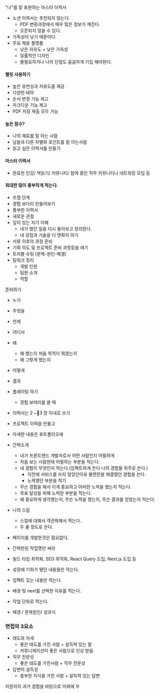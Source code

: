 "나"를 잘 표현하는 마스터 이력서
- 노션 이력서는 추천되지 않는다.
	- PDF 변환과정에서 매우 많은 정보가 깨진다.
	- 오픈되지 않을 수 있다.
- 가독성이 낮기 때문이다.
- 주요 채용 플랫폼
	- 낮은 자유도 + 낮은 가독성
	- 일률적인 디자인
	- 불필요하거나 나의 단점도 꼼꼼하게 기입 해야한다.

#### 랠릿 사용하기
- 높은 유연성과 자유도를 제공
- 다양한 테마
- 순서 변경 기능 제고
- 마크다운 기능 제고
- PDF 저장 제출 모두 가능

#### 높은 점수?
- 나의 재료를 잘 아는 사람
- 남들과 다른 차별화 포인트를 잘 아는사람
- 읽고 싶은 이력서를 만들기

#### 마스터 이력서
- 완료한 인강/ 책읽기/ 커뮤니티/ 참여 중인 직무 커뮤니티나 네트워킹 모임 등

#### 최대한 많이 풍부하게 적는다.
- 프랩 단계
- 경험 보다리 만들어보기
- 풍부한 이력서
- 새로운 관점
- 깊이 있는 자기 이해
	- 내가 했던 일을 다시 돌아보고 정리한다.
	- 내 강점과 기술을 더 명확히 하기
- 서류 이후의 과정 준비
- 기획 의도 및 프로젝트 준비 과정등을 애기
- 트러블 슈팅 (문제-원인-해결)
- 팀워크 정리
	- 개발 인원
	- 팀원 소개
	- 역할

준비하기
- 누가 
- 무엇을
- 언제
- 어디서
- 왜
	- 왜 했는지 처음 목적이 뭐였는지
	- 왜 그렇게 했는지
- 어떻게
- 결과
- 플레이팅 하기
	- 경험 보따리를 쓸 때
- 이력서는 2 ~3 장 이내로 쓰기
- 프로젝트 이력을 만들고
- 자세한 내용은 포트폴리오에

- 간략소개
	- 내가 프론트엔드 개발자로서 어떤 사람인지 어필하게
	- 처음 보는 사람한테 어필하는 부분을 적는다.
	- 내 경험이 무엇인지 적는다.(임팩트하게 쓴다 나의 경험들 위주로 쓴다.)
		- 이전에 서비스를 쓰지 않았던이유 불편한을 해결했던 경험을 쓴다.
		- 노력했던 부분을 적기
	- 무슨 경험을 해서 이게 중요하고 어떠한 노력을 했는지 적는다.
	- 목표 달성을 위해 노력한 부분을 적는다.
	- 왜 중요하게 생각했는지, 무슨 노력을 했는지, 무슨 결과를 얻었는지 적는다.
- 나의 스킬
	- 스킬에 대해서 객관화해서 적는다.
	- 두 줄 정도로 쓴다.
- 페이지를 개발한것은 필요없다,
- 간략한된 작업명만 써라
- 빌드 타임 최적화, SEO 최적화, React Query 도입, Next.js 도입 등
- 성장에 기회가 됐던 내용들만 적는다.
- 임팩트 있는 내용만 적는다.
- 배경 및 next를 선택한 이유를 적는다.
- 작업 단위로 적는다.
- 배경 / 문제원인/ 성과식

### 면접의 3요소

- 태도와 자세
	- 좋은 태도를 가진 사람 + 설득력 있는 말
	- 커뮤니케이션이 좋은 사람으로 인상 받음
- 직무 전문성
	- 좋은 태도를 가진사람 + 직무 전문성
- 답변의 설득성
	- 충부한 지식을 가진 사람 + 설득력 있는 답변

지원자의 과거 경험을 바탕으로 미래에 우